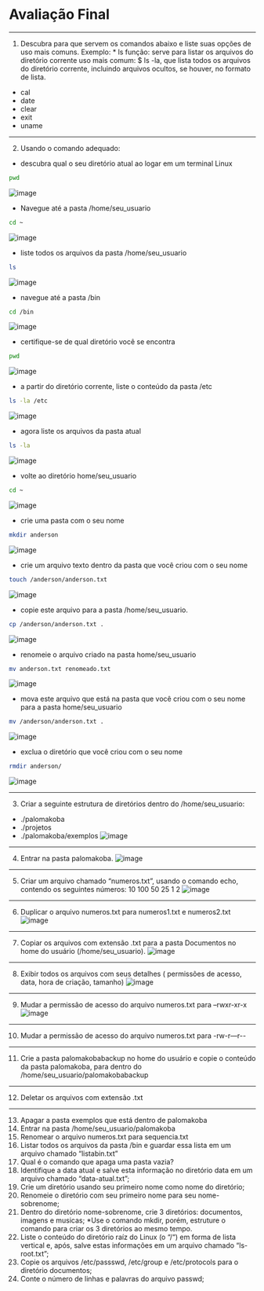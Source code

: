 # Avaliação Final
---
1. Descubra para que servem os comandos abaixo e liste suas opções de uso
mais comuns. Exemplo: * ls função: serve para listar os arquivos do diretório
corrente uso mais comum: $ ls -la, que lista todos os arquivos do diretório
corrente, incluindo arquivos ocultos, se houver, no formato de lista.

- cal 
- date
- clear
- exit
- uname

---
2. Usando o comando adequado:

- descubra qual o seu diretório atual ao logar em um terminal Linux
```bash
pwd
```
![image](https://user-images.githubusercontent.com/19675356/209035546-8b888036-47d2-436b-8d8b-ead05b46d6d7.png)

- Navegue até a pasta /home/seu_usuario
```bash
cd ~
```
![image](https://user-images.githubusercontent.com/19675356/209035617-143864f3-cb94-475f-a90b-5c553480fab7.png)

- liste todos os arquivos da pasta /home/seu_usuario
```bash
ls
```
![image](https://user-images.githubusercontent.com/19675356/209035810-eb9b1a5a-061b-48bc-a71a-7120db956f4b.png)

- navegue até a pasta /bin
```bash
cd /bin
```
![image](https://user-images.githubusercontent.com/19675356/209035859-93f2c3e0-3133-4660-a710-9d8974dcd7d4.png)

- certifique-se de qual diretório você se encontra
```bash
pwd
```
![image](https://user-images.githubusercontent.com/19675356/209035885-3c3bc912-e57d-47a8-8aad-ee5af5c8494a.png)

- a partir do diretório corrente, liste o conteúdo da pasta /etc
```bash
ls -la /etc
```
![image](https://user-images.githubusercontent.com/19675356/209036076-298aedc1-b962-4ede-9bac-36245277b5c0.png)

- agora liste os arquivos da pasta atual
```bash
ls -la
```
![image](https://user-images.githubusercontent.com/19675356/209036163-9889ee68-87cb-4ffe-ba9b-574e41e8f1a3.png)

- volte ao diretório home/seu_usuario
```bash
cd ~
```
![image](https://user-images.githubusercontent.com/19675356/209036199-65e694fc-7e27-49c7-a3fc-e7eed3623987.png)

- crie uma pasta com o seu nome
```bash
mkdir anderson
```
![image](https://user-images.githubusercontent.com/19675356/209036250-68dddcee-b5a3-43ba-b864-b36b2d25437d.png)

- crie um arquivo texto dentro da pasta que você criou com o seu nome
```bash
touch /anderson/anderson.txt
```
![image](https://user-images.githubusercontent.com/19675356/209036422-cbc27bb1-6cbd-4297-aff2-9b625cd36c9d.png)

- copie este arquivo para a pasta /home/seu_usuario.
```bash
cp /anderson/anderson.txt .
```
![image](https://user-images.githubusercontent.com/19675356/209036546-cf034e2d-75f4-4833-93e1-ae65a23642e7.png)

- renomeie o arquivo criado na pasta home/seu_usuario
```bash
mv anderson.txt renomeado.txt
```
![image](https://user-images.githubusercontent.com/19675356/209036671-26d8d31e-cd3b-42c4-b0e8-b0876c521fd7.png)

- mova este arquivo que está na pasta que você criou com o seu nome
para a pasta home/seu_usuario
```bash
mv /anderson/anderson.txt .
```
![image](https://user-images.githubusercontent.com/19675356/209036769-016e62c1-d8ef-438f-8ea7-92d553138962.png)

- exclua o diretório que você criou com o seu nome
```bash
rmdir anderson/
```
![image](https://user-images.githubusercontent.com/19675356/209036907-8b62c24c-d511-40af-994a-031ab619ab46.png)

---

3. Criar a seguinte estrutura de diretórios dentro do /home/seu_usuario:
- ./palomakoba
- ./projetos
- ./palomakoba/exemplos
![image](https://user-images.githubusercontent.com/19675356/209037263-f8d19f7f-7265-4231-8320-cf6006d41890.png)

---

4. Entrar na pasta palomakoba.
![image](https://user-images.githubusercontent.com/19675356/209037303-3eeba096-67d4-4e5b-bfea-2544c0753a25.png)

---

5. Criar um arquivo chamado “numeros.txt”, usando o comando echo, contendo os seguintes números: 10 100 50 25 1 2
![image](https://user-images.githubusercontent.com/19675356/209037363-ee6cf8f9-7260-4ca4-beec-e2282d4006e8.png)

---

6. Duplicar o arquivo numeros.txt para numeros1.txt e numeros2.txt
![image](https://user-images.githubusercontent.com/19675356/209037607-8bcac6a1-a388-41c8-9388-16d593a97ad5.png)

---

7. Copiar os arquivos com extensão .txt para a pasta Documentos no home do
usuário (/home/seu_usuario).
![image](https://user-images.githubusercontent.com/19675356/209037980-10b9a1ff-47d9-47d2-b330-69db0e310832.png)

---

8. Exibir todos os arquivos com seus detalhes ( permissões de acesso, data,
hora de criação, tamanho)
![image](https://user-images.githubusercontent.com/19675356/209038182-f9223f69-1d01-496c-bfca-c353816b8735.png)

---

9. Mudar a permissão de acesso do arquivo numeros.txt para –rwxr-xr-x
![image](https://user-images.githubusercontent.com/19675356/209038473-1508bacb-9432-4629-bc0b-c56109e3fbca.png)

---

10. Mudar a permissão de acesso do arquivo numeros.txt para -rw-r—r--

---

11. Crie a pasta palomakobabackup no home do usuário e copie o conteúdo da
pasta palomakoba, para dentro do /home/seu_usuario/palomakobabackup

---

12. Deletar os arquivos com extensão .txt

---

13. Apagar a pasta exemplos que está dentro de palomakoba
14. Entrar na pasta /home/seu_usuario/palomakoba
15. Renomear o arquivo numeros.txt para sequencia.txt
16. Listar todos os arquivos da pasta /bin e guardar essa lista em um arquivo
chamado “listabin.txt”
17. Qual é o comando que apaga uma pasta vazia?
18. Identifique a data atual e salve esta informação no diretório data em um
arquivo chamado “data-atual.txt”;
19. Crie um diretório usando seu primeiro nome como nome do diretório;
20. Renomeie o diretório com seu primeiro nome para seu nome-sobrenome;
21. Dentro do diretório nome-sobrenome, crie 3 diretórios: documentos, imagens
e musicas; *Use o comando mkdir, porém, estruture o comando para criar os
3 diretórios ao mesmo tempo.
22. Liste o conteúdo do diretório raíz do Linux (o “/“) em forma de lista vertical e,
após, salve estas informações em um arquivo chamado “ls-root.txt”;
23. Copie os arquivos /etc/passswd, /etc/group e /etc/protocols para o diretório
documentos;
24. Conte o número de linhas e palavras do arquivo passwd;
